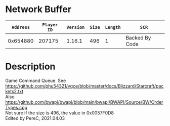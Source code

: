 # Network Buffer

| `Address` | `Player ID` | `Version` | `Size` | `Length` | `SCR` |
| ---------- | ----------- | --------- | ------ | -------- | ---- |
| 0x654880 | 207175 | 1.16.1 | 496 | 1 | Backed By Code |

# Description

Game Command Queue. See https://github.com/phu54321/vgce/blob/master/docs/Blizzard/Starcraft/packets2.txt<br>Also https://github.com/bwapi/bwapi/blob/main/bwapi/BWAPI/Source/BW/OrderTypes.cpp<br>Not sure if the size is 496, the value in 0x0057F0D8<br>Edited by PereC, 2021.04.03<br>